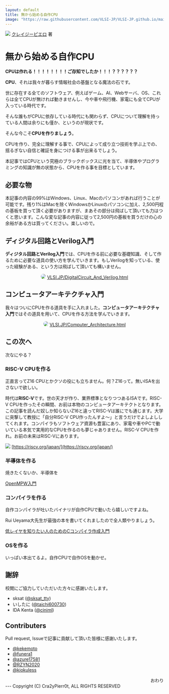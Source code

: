 ```yaml
---
layout: default
title: 無から始める自作CPU
image: "https://raw.githubusercontent.com/VLSI-JP/VLSI-JP.github.io/main/images/LetsMakeCPU/letsmakecpu.png"
---
```


![](https://raw.githubusercontent.com/VLSI-JP/VLSI-JP.github.io/main/images/LetsMakeCPU/letsmakecpu.png)
[クレイジーピエロ](https://x.com/Cra2yPierr0t) 著

# 無から始める自作CPU

**CPUは作れる！！！！！！！！ご存知でしたか！！！？？？？？？**

**CPU**、それは我々が暮らす情報社会の基盤となる魔法の石です。

世に存在する全てのソフトウェア、例えばゲーム、AI、Webサーバ、OS、これらは全てCPUが無ければ動きませんし、今や車や飛行機、家電にも全てCPUが入っている時代です。

そんな誰もがCPUに依存している時代にも関わらず、CPUについて理解を持っている人間は余りにも僅か、というのが現状です。

そんな今こそ**CPUを作りましょう**。

CPUを作り、完全に理解する事で、CPUによって成り立つ技術を学ぶ上での、揺るぎない自信と確証を身につける事が出来るでしょう。

本記事ではCPUという究極のブラックボックスに光を当て、半導体やプログラミングの知識が無の状態から、CPUを作る事を目標としています。

## 必要な物

本記事の内容の99%はWindows、Linux、Macのパソコンがあれば行うことが可能です。残り1%はMacを除くWindowsかLinuxのパソコンに加え、2,500円程の基板を買って頂く必要がありますが、まあその部分は飛ばして頂いても力はつくと思います。こんな変な記事の内容に従って2,500円の基板を買うだけの心の余裕がある方は買ってください。楽しいので。


## ディジタル回路とVerilog入門

**ディジタル回路とVerilog入門**では、CPUを作る前に必要な基礎知識、そして作るために必要な道具の使い方を学んでいきます。もしVerilogを知っている、使った経験がある、という方は飛ばして頂いても構いません。

<center>
<a href="/DigitalCircuit_And_Verilog.html#ディジタル回路とverilog入門"><img src="https://raw.githubusercontent.com/VLSI-JP/VLSI-JP.github.io/main/images/LetsMakeCPU/DigitalCircuit_And_Verilog.png" style="border-radius: 30px;"></a>
<a href="/DigitalCircuit_And_Verilog.html#ディジタル回路とverilog入門"> VLSI.JP/DigitalCircuit_And_Verilog.html </a>
</center>

## コンピュータアーキテクチャ入門

我々はついにCPUを作る道具を手に入れました。**コンピュータアーキテクチャ入門**ではその道具を用いて、CPUを作る方法を学んでいきます。

<center>
<a href="/Computer_Architecture.html#コンピュータアーキテクチャ入門"><img src="https://raw.githubusercontent.com/VLSI-JP/VLSI-JP.github.io/main/images/LetsMakeCPU/Computer_Architecture.png" style="border-radius: 30px;"></a>
<a href="/Computer_Architecture.html#コンピュータアーキテクチャ入門"> VLSI.JP/Computer_Architecture.html </a>
</center>

## この次へ

次なにやる？

### RISC-V CPUを作る

正直言ってZ16 CPUとかクソの役にも立ちません。何？Z16って。無いISAを出さないで欲しい。

時代は**RISC-V**です。世の天才が作り、業界標準となりつつあるISAです。RISC-V CPUを作ったその瞬間、お前は本物のコンピュータアーキテクトとなります。この記事を読んだ奴しか知らないZ16と違ってRISC-Vは誰にでも通じます。大学に突撃して教授に「自分RISC-V CPU作ったんすよ〜」と言うだけでよしよししてくれます。コンパイラもソフトウェア資源も豊富にあり、家電や車やPCで動いている本気で実用的なCPUを作るのも夢じゃありません。RISC-V CPUを作れ。お前の未来はRISC-Vにあります。

![](https://riscv.org/wp-content/uploads/2020/06/riscv-color.svg)
[https://riscv.org/japan/](https://riscv.org/japan/)

### 半導体を作る

焼きたくないか、半導体を

[OpenMPW入門](https://vlsi.jp/OpenMPW.html)

### コンパイラを作る

自作コンパイラが吐いたバイナリが自作CPUで動いたら嬉しいですよね。

Rui Ueyama大先生が最強の本を書いてくれましたので全人類やりましょう。

[低レイヤを知りたい人のためのCコンパイラ作成入門](https://www.sigbus.info/compilerbook)

### OSを作る

いっぱい本出てるよ。自作CPUで自作OSを動かせ。

## 謝辞

校閲にご協力していただいた方々に感謝いたします。

- sksat ([@sksat_tty](https://x.com/@sksat_tty))
- いしたに ([@taichi600730](https://x.com/@taichi600730))
- IDA Kenta ([@ciniml](https://x.com/@ciniml))

## Contributers

Pull request, Issueで記事に貢献して頂いた皆様に感謝いたします。

- [@kekemoto](https://github.com/kekemoto)
- [@funera1](https://github.com/funera1)
- [@azure17581](https://github.com/azure17581)
- [@RZYN2020](https://github.com/RZYN2020)
- [@kiokuless](https://github.com/kiokuless)

<div align="right"> おわり </div>
---
Copyright (C) Cra2yPierr0t, ALL RIGHTS RESERVED
